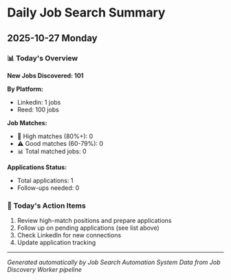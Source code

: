 # Daily Job Search Summary
## 2025-10-27 Monday

### 📊 Today's Overview

**New Jobs Discovered: 101**

**By Platform:**
- Linkedin: 1 jobs
- Reed: 100 jobs

**Job Matches:**
- 🎯 High matches (80%+): 0
- ⚠️ Good matches (60-79%): 0
- 📊 Total matched jobs: 0

**Applications Status:**
- Total applications: 1
- Follow-ups needed: 0

### 🎯 Today's Action Items

1. Review high-match positions and prepare applications
2. Follow up on pending applications (see list above)
3. Check LinkedIn for new connections
4. Update application tracking

---
*Generated automatically by Job Search Automation System*
*Data from Job Discovery Worker pipeline*
